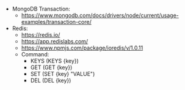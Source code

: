 - MongoDB Transaction:
  - https://www.mongodb.com/docs/drivers/node/current/usage-examples/transaction-core/
- Redis:
  - https://redis.io/
  - https://app.redislabs.com/
  - https://www.npmjs.com/package/ioredis/v/1.0.11
  - Command:
    - KEYS (KEYS {key})
    - GET (GET {key})
    - SET (SET {key} "VALUE")
    - DEL (DEL {key})
